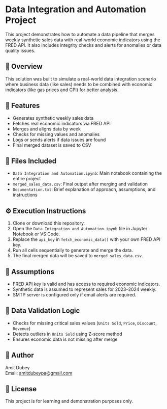 # Data Integration and Automation Project

This project demonstrates how to automate a data pipeline that merges weekly synthetic sales data with real-world economic indicators using the FRED API. It also includes integrity checks and alerts for anomalies or data quality issues.

## 📌 Overview

This solution was built to simulate a real-world data integration scenario where business data (like sales) needs to be combined with economic indicators (like gas prices and CPI) for better analysis.

## 🚀 Features

- Generates synthetic weekly sales data
- Fetches real economic indicators via FRED API
- Merges and aligns data by week
- Checks for missing values and anomalies
- Logs or sends alerts if data issues are found
- Final merged dataset is saved to CSV

## 📂 Files Included

- `Data Integration and Automation.ipynb`: Main notebook containing the entire project
- `merged_sales_data.csv`: Final output after merging and validation
- `Documentation.txt`: Brief explanation of approach, assumptions, and instructions

## ⚙️ Execution Instructions

1. Clone or download this repository.
2. Open the `Data Integration and Automation.ipynb` file in Jupyter Notebook or VS Code.
3. Replace the `api_key` in `fetch_economic_data()` with your own FRED API key.
4. Run all cells sequentially to generate and merge the data.
5. The final merged data will be saved to `merged_sales_data.csv`.

## 📌 Assumptions

- FRED API key is valid and has access to required economic indicators.
- Synthetic data is assumed to represent sales for 2023–2024 weekly.
- SMTP server is configured only if email alerts are required.

## 🧪 Data Validation Logic

- Checks for missing critical sales values (`Units Sold`, `Price`, `Discount`, `Revenue`)
- Detects outliers in `Units Sold` using Z-score method
- Ensures economic data is not missing after merge

## 📝 Author

Amit Dubey  
Email: amitdubeypa@gmail.com

## 🧾 License

This project is for learning and demonstration purposes only.

